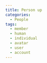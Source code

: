 ```yaml
---
title: Person up
categories:
  - People
tags:
  - member
  - human
  - individual
  - avatar
  - user
  - account
---
```

